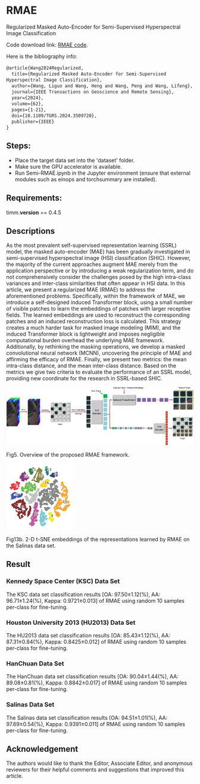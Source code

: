 # RMAE
Regularized Masked Auto-Encoder for Semi-Supervised Hyperspectral Image Classification

Code download link: [RMAE code](https://github.com/swiftest/RMAE/archive/refs/heads/main.zip).

Here is the bibliography info:
<br/>

```jason
@article{Wang2024Regularized,  
  title={Regularized Masked Auto-Encoder for Semi-Supervised Hyperspectral Image Classification},  
  author={Wang, Liguo and Wang, Heng and Wang, Peng and Wang, Lifeng},  
  journal={IEEE Transactions on Geoscience and Remote Sensing},  
  year={2024},
  volume={62},
  pages={1-21},
  doi={10.1109/TGRS.2024.3509720},  
  publisher={IEEE}
}
```

## Steps:
- Place the target data set into the 'dataset' folder.
- Make sure the GPU accelerator is available.
- Run Semi-RMAE.ipynb in the Jupyter environment (ensure that external modules such as einops and torchsummary are installed).

## Requirements:
timm.__version__ == 0.4.5

## Descriptions

As the most prevalent self-supervised representation learning (SSRL) model, the masked auto-encoder (MAE) has been gradually investigated in semi-supervised hyperspectral image (HSI) classification (SHIC). However, the majority of the current approaches augment MAE merely from the application perspective or by introducing a weak regularization term, and do not comprehensively consider the challenges posed by the high intra-class variances and inter-class similarities that often appear in HSI data. In this article, we present a regularized MAE (RMAE) to address the aforementioned problems. Specifically, within the framework of MAE, we introduce a self-designed induced Transformer block, using a small number of visible patches to learn the embeddings of patches with larger receptive fields. The learned embeddings are used to reconstruct the corresponding patches and an induced reconstruction loss is calculated. This strategy creates a much harder task for masked image modeling (MIM), and the induced Transformer block is lightweight and imposes negligible computational burden overhead the underlying MAE framework. Additionally, by rethinking the masking operations, we develop a masked convolutional neural network (MCNN), uncovering the principle of MAE and affirming the efficacy of RMAE. Finally, we present two metrics: the mean intra-class distance, and the mean inter-class distance. Based on the metrics we give two criteria to evaluate the performance of an SSRL model, providing new coordinate for the research in SSRL-based SHIC.

<img src="figure/RMAE.png" width="610"/>

Fig5. Overview of the proposed RMAE framework.


<img src="figure/tsne_rmae_salinas.png" width="180"/>

Fig13b. 2-D t-SNE embeddings of the representations learned by RMAE on the Salinas data set.

## Result

### Kennedy Space Center (KSC) Data Set

The KSC data set classification results [OA: 97.50±1.12(%), AA: 96.71±1.24(%), Kappa: 0.9721±0.013] of RMAE using random 10 samples per-class for fine-tuning.

### Houston University 2013 (HU2013) Data Set

The HU2013 data set classification results [OA: 85.43±1.12(%), AA: 87.31±0.84(%), Kappa: 0.8425±0.012] of RMAE using random 10 samples per-class for fine-tuning.

### HanChuan Data Set

The HanChuan data set classification results [OA: 90.04±1.44(%), AA: 89.08±0.81(%), Kappa: 0.8842±0.017] of RMAE using random 10 samples per-class for fine-tuning.

### Salinas Data Set

The Salinas data set classification results [OA: 94.51±1.01(%), AA: 97.69±0.54(%), Kappa: 0.9391±0.011] of RMAE using random 10 samples per-class for fine-tuning.

## Acknowledgement

The authors would like to thank the Editor, Associate Editor, and anonymous reviewers for their helpful comments and suggestions that improved this article.
